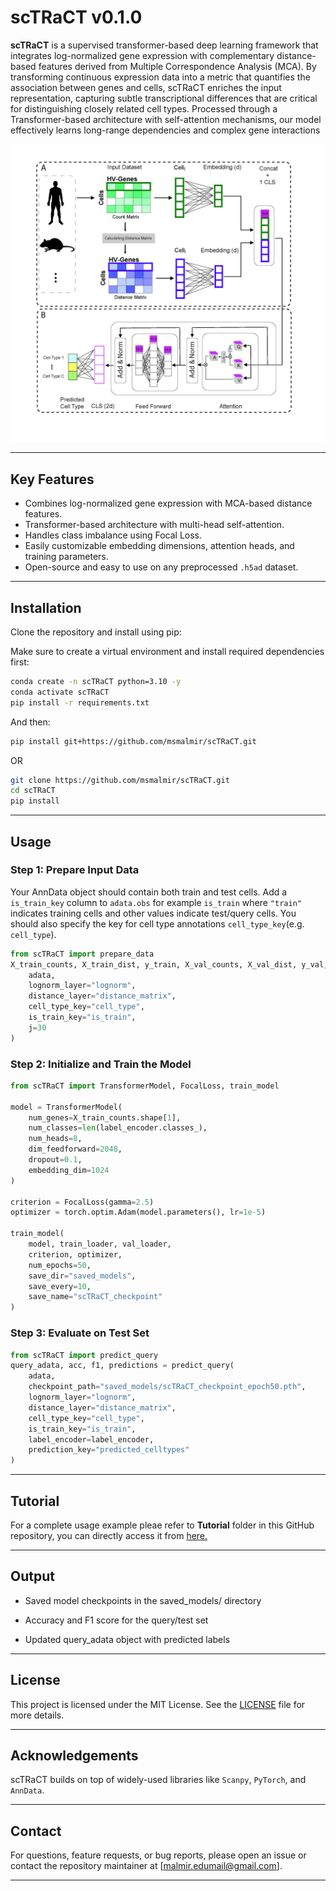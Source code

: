 # scTRaCT v0.1.0

**scTRaCT** is a supervised transformer-based deep learning framework that integrates log-normalized gene expression with complementary distance-based features derived from Multiple Correspondence Analysis (MCA). By transforming continuous expression data into a metric that quantifies the association between genes and cells, scTRaCT enriches the input representation, capturing subtle transcriptional differences that are critical for distinguishing closely related cell types. Processed through a Transformer-based architecture with self-attention mechanisms, our model effectively learns long-range dependencies and complex gene interactions

![](Images/scTRaCT_overview.jpg)

---

##  Key Features

-  Combines log-normalized gene expression with MCA-based distance features.
-  Transformer-based architecture with multi-head self-attention.
-  Handles class imbalance using Focal Loss.
-  Easily customizable embedding dimensions, attention heads, and training parameters.
-  Open-source and easy to use on any preprocessed `.h5ad` dataset.

---

## Installation
Clone the repository and install using pip:

Make sure to create a virtual environment and install required dependencies first:

```bash
conda create -n scTRaCT python=3.10 -y
conda activate scTRaCT
pip install -r requirements.txt
```
And then: 

```bash
pip install git+https://github.com/msmalmir/scTRaCT.git
```
OR

```bash
git clone https://github.com/msmalmir/scTRaCT.git
cd scTRaCT
pip install 
```
---

## Usage
### Step 1: Prepare Input Data
Your AnnData object should contain both train and test cells. Add a `is_train_key` column to `adata.obs` for example `is_train` where `"train"` indicates training cells and other values indicate test/query cells. You should also specify the key for cell type annotations `cell_type_key`(e.g. `cell_type`). 

```python
from scTRaCT import prepare_data
X_train_counts, X_train_dist, y_train, X_val_counts, X_val_dist, y_val, label_encoder = prepare_data(
    adata,
    lognorm_layer="lognorm",
    distance_layer="distance_matrix",
    cell_type_key="cell_type",
    is_train_key="is_train",
    j=30
)
```

### Step 2: Initialize and Train the Model
``` python
from scTRaCT import TransformerModel, FocalLoss, train_model

model = TransformerModel(
    num_genes=X_train_counts.shape[1],
    num_classes=len(label_encoder.classes_),
    num_heads=8,
    dim_feedforward=2048,
    dropout=0.1,
    embedding_dim=1024
)

criterion = FocalLoss(gamma=2.5)
optimizer = torch.optim.Adam(model.parameters(), lr=1e-5)

train_model(
    model, train_loader, val_loader,
    criterion, optimizer,
    num_epochs=50,
    save_dir="saved_models",
    save_every=10,
    save_name="scTRaCT_checkpoint"
)
```
### Step 3: Evaluate on Test Set
```python
from scTRaCT import predict_query
query_adata, acc, f1, predictions = predict_query(
    adata,
    checkpoint_path="saved_models/scTRaCT_checkpoint_epoch50.pth",
    lognorm_layer="lognorm",
    distance_layer="distance_matrix",
    cell_type_key="cell_type",
    is_train_key="is_train",
    label_encoder=label_encoder,
    prediction_key="predicted_celltypes"
)
```
---

## Tutorial
For a complete usage example pleae refer to **Tutorial** folder in this GitHub repository, you can directly access it from [here.](https://github.com/msmalmir/scTransID/tree/main/Tutorial)

---

## Output
- Saved model checkpoints in the saved_models/ directory

- Accuracy and F1 score for the query/test set

- Updated query_adata object with predicted labels

---

## License

This project is licensed under the MIT License. See the [LICENSE](https://github.com/msmalmir/scTransID/tree/main/LICENSE.txt) file for more details.

---

## Acknowledgements
scTRaCT builds on top of widely-used libraries like `Scanpy`, `PyTorch`, and `AnnData`.

---

## Contact
For questions, feature requests, or bug reports, please open an issue or contact the repository maintainer at [malmir.edumail@gmail.com].

---